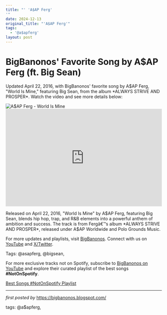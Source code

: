 ```yaml
---
title: "' 'A$AP Ferg'
'"
date: 2024-12-13
original_title: "'A$AP Ferg'"
tags:
  - '@a$apferg'
layout: post
---
```

<!-- Post Title -->
<h1 >BigBanonos' Favorite Song by A$AP Ferg (ft. Big Sean)</h1> <!-- Introductory Text -->
<p >Updated April 22, 2016, with BigBanonos' favorite song by A$AP Ferg, "World Is Mine," featuring Big Sean, from the album *ALWAYS STRIVE AND PROSPER*. Watch the video and see more details below:</p> <!-- Featured Image -->
<div > <img src="https://image-cdn.hypb.st/https%3A%2F%2Fhypebeast.com%2Fimage%2F2018%2F04%2Fasap-ferg-big-sean-world-is-mine-2-tww.jpg?w=1080&cbr=1&q=90&fit=max" alt="A$AP Ferg - World Is Mine" />
</div> <!-- YouTube Video Embed -->
<div > <iframe width="100%" height="315" src="https://www.youtube.com/embed/siBeCSdZ1OU" title="FERG - World Is Mine (Official Video) ft. Big Sean" frameborder="0" allow="accelerometer; autoplay; clipboard-write; encrypted-media; gyroscope; picture-in-picture; web-share" referrerpolicy="strict-origin-when-cross-origin" allowfullscreen></iframe>
</div> <!-- Song Information -->
<div > <p>Released on April 22, 2016, "World Is Mine" by A$AP Ferg, featuring Big Sean, blends hip hop, trap, and R&B elements into a powerful anthem of ambition and success. The track is from Fergâ€™s album *ALWAYS STRIVE AND PROSPER*, released under A$AP Worldwide and Polo Grounds Music.</p>
</div> <!-- Footer Links -->
<div > <p>For more updates and playlists, visit <a href="https://bigbanonos.blogspot.com/" target="_blank">BigBanonos</a>. Connect with us on <a href="https://www.youtube.com/@BigBanonos" target="_blank">YouTube</a> and <a href="https://x.com/bigbanonos" target="_blank">X/Twitter</a>.</p>
</div> <!-- Tags -->
<p >Tags: @asapferg, @bigsean,</p>


<!--Subscribe and Playlist Links-->
<div>
    <p>For more exclusive tracks not on Spotify, subscribe to <a href="https://www.youtube.com/@BigBanonos" target="_blank">BigBanonos on YouTube</a> and explore their curated playlist of the best songs <strong>#NotOnSpotify</strong>.</p>
    <p><a href="https://www.youtube.com/playlist?list=PLtuNtuTatqI0kFahUCbtbfenC_ET5O_tr" target="_blank">Best Songs #NotOnSpotify Playlist<br /></a></p></div>

<hr />

<p><em>first posted by</em> <a href="https://bigbanonos.blogspot.com/" rel="noopener" target="_new">https://bigbanonos.blogspot.com/</a></p>

<p>tags: @a$apferg,</p>
